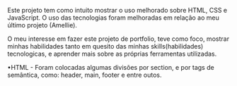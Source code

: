 Este projeto tem como intuito mostrar o uso melhorado sobre HTML, CSS e JavaScript. 
O uso das tecnologias foram melhoradas em relação ao meu último projeto (Amellie). 

O meu interesse em fazer este projeto de portfolio, teve como foco, mostrar minhas habilidades tanto em quesito das minhas skills(habilidades) tecnologicas,
e aprender mais sobre as próprias ferramentas utilizadas.

•HTML - Foram colocadas algumas divisões por section, e por tags de semântica, como: header, main, footer e entre outos.
